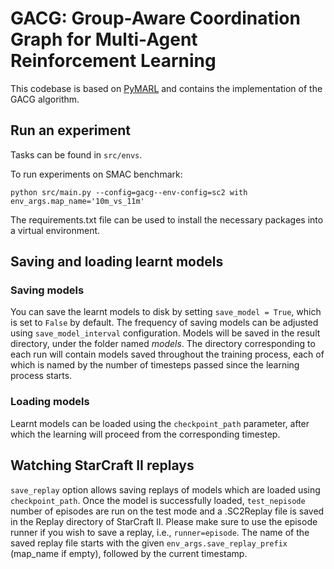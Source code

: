 # GACG: Group-Aware Coordination Graph for Multi-Agent Reinforcement Learning

This codebase is based on [PyMARL](https://github.com/oxwhirl/pymarl) and contains the implementation
of the GACG algorithm.

## Run an experiment 

Tasks can be found in `src/envs`. 

To run experiments on SMAC benchmark:
```shell
python src/main.py --config=gacg--env-config=sc2 with env_args.map_name='10m_vs_11m' 
```

The requirements.txt file can be used to install the necessary packages into a virtual environment.

## Saving and loading learnt models

### Saving models

You can save the learnt models to disk by setting `save_model = True`, which is set to `False` by default. The frequency of saving models can be adjusted using `save_model_interval` configuration. Models will be saved in the result directory, under the folder named *models*. The directory corresponding to each run will contain models saved throughout the training process, each of which is named by the number of timesteps passed since the learning process starts.

### Loading models

Learnt models can be loaded using the `checkpoint_path` parameter, after which the learning will proceed from the corresponding timestep. 

## Watching StarCraft II replays

`save_replay` option allows saving replays of models which are loaded using `checkpoint_path`. Once the model is successfully loaded, `test_nepisode` number of episodes are run on the test mode and a .SC2Replay file is saved in the Replay directory of StarCraft II. Please make sure to use the episode runner if you wish to save a replay, i.e., `runner=episode`. The name of the saved replay file starts with the given `env_args.save_replay_prefix` (map_name if empty), followed by the current timestamp. 
